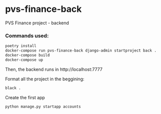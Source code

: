 # pvs-finance-back
PVS Finance project - backend

### Commands used:
```bash
poetry install
docker-compose run pvs-finance-back django-admin startproject back .
docker-compose build
docker-compose up
```

Then, the backend runs in http://localhost:7777

Format all the project in the beggining:
```bash
black .
```

Create the first app
```bash
python manage.py startapp accounts
```